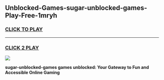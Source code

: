 
## Unblocked-Games-sugar-unblocked-games-Play-Free-1mryh
<h3>
<a href="https://premium76.site?title=sugar-unblocked-games&ref=17A">CLICK TO PLAY</a></h3>
<hr>

<h3>
<a href="https://premium76.site?title=sugar-unblocked-games&ref=17A">CLICK 2 PLAY</a>
  
</h3>

<a href="https://premium76.site?title=sugar-unblocked-games&ref=17A"><img src="https://clearcache.store/games.png"></a>


**sugar-unblocked-games games unblocked: Your Gateway to Fun and Accessible Online Gaming**
